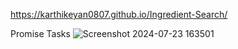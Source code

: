 https://karthikeyan0807.github.io/Ingredient-Search/


Promise Tasks
![Screenshot 2024-07-23 163501](https://github.com/user-attachments/assets/e2f3b2f6-d17a-4c2e-9b20-a31a7ae9af2f)


